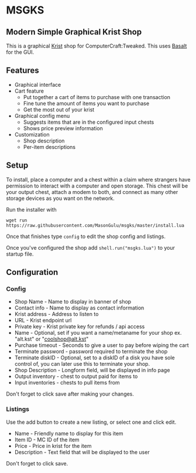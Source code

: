 # MSGKS
## Modern Simple Graphical Krist Shop
This is a graphical [Krist](https://www.krist.dev) shop for ComputerCraft:Tweaked. This uses [Basalt](https://basalt.madefor.cc/#/) for the GUI.
## Features
* Graphical interface
* Cart feature
  * Put together a cart of items to purchase with one transaction
  * Fine tune the amount of items you want to purchase
  * Get the most out of your krist
* Graphical config menu
  * Suggests items that are in the configured input chests
  * Shows price preview information
* Customization
  * Shop description
  * Per-item descriptions

## Setup
To install, place a computer and a chest within a claim where strangers have permission to interact with a computer and open storage. This chest will be your output chest, attach a modem to both, and connect as many other storage devices as you want on the network.

Run the installer with

`wget run https://raw.githubusercontent.com/MasonGulu/msgks/master/install.lua`

Once that finishes type `config` to edit the shop config and listings.

Once you've configured the shop add `shell.run("msgks.lua")` to your startup file.

## Configuration
### Config
* Shop Name - Name to display in banner of shop
* Contact info - Name to display as contact information
* Krist address - Address to listen to
* URL - Krist endpoint url
* Private key - Krist private key for refunds / api access
* Name - Optional, set if you want a name/metaname for your shop ex. "alt.kst" or "coolshop@alt.kst"
* Purchase timeout - Seconds to give a user to pay before wiping the cart
* Terminate password - password required to terminate the shop
* Terminate diskID - Optional, set to a diskID of a disk you have sole control of, you can later use this to terminate your shop.
* Shop Description - Longform field, will be displayed in info page
* Output inventory - chest to output paid for items to
* Input inventories - chests to pull items from

Don't forget to click save after making your changes.
### Listings

Use the add button to create a new listing, or select one and click edit.
* Name - Friendly name to display for this item
* Item ID - MC ID of the item 
* Price - Price in krist for the item
* Description - Text field that will be displayed to the user

Don't forget to click save.